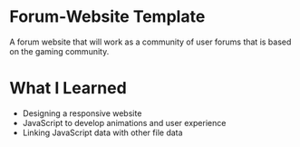 # Forum-Website Template
A forum website that will work as a community of user forums that is based on the gaming community.

# What I Learned
* Designing a responsive website
* JavaScript to develop animations and user experience
* Linking JavaScript data with other file data
